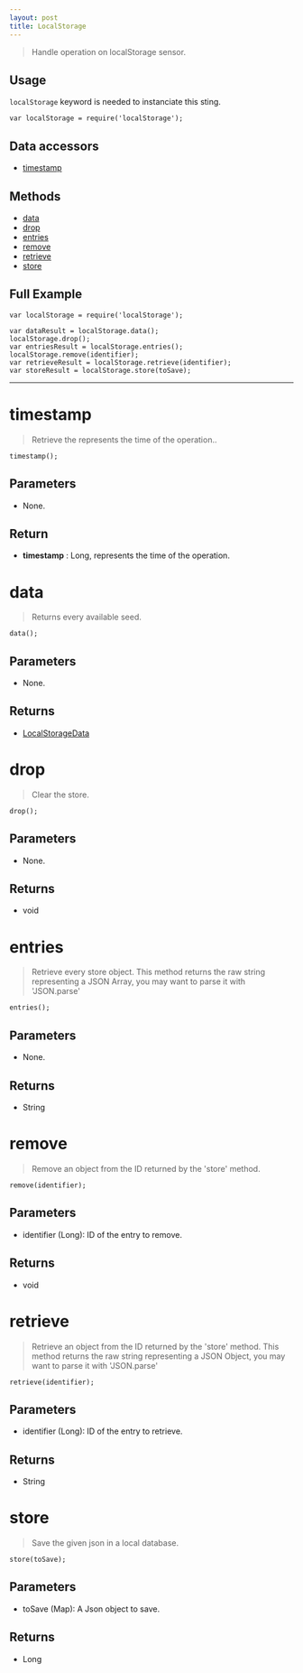 ```yaml
---
layout: post
title: LocalStorage
---
```


> Handle operation on localStorage sensor.

Usage
-----

`localStorage` keyword is needed to instanciate this sting.

    var localStorage = require('localStorage');


Data accessors
--------------

- [timestamp](#timestamp)

Methods
-------

- [data](#data)
- [drop](#drop)
- [entries](#entries)
- [remove](#remove)
- [retrieve](#retrieve)
- [store](#store)

Full Example
------------

    var localStorage = require('localStorage');

    var dataResult = localStorage.data();
    localStorage.drop();
    var entriesResult = localStorage.entries();
    localStorage.remove(identifier);
    var retrieveResult = localStorage.retrieve(identifier);
    var storeResult = localStorage.store(toSave);




---


timestamp
=========

> Retrieve the represents the time of the operation..

    timestamp();

Parameters
----------

- None.

Return
------

- __timestamp__ : Long, represents the time of the operation.




data
====

> Returns every available seed.

    data();

Parameters
----------

- None.
 
Returns
-------
 - [LocalStorageData](localStorageData.html)

drop
====

> Clear the store.

    drop();

Parameters
----------

- None.
 
Returns
-------
- void

entries
=======

> Retrieve every store object. This method returns the raw string representing a JSON Array, you may want to parse it with 'JSON.parse'

    entries();

Parameters
----------

- None.
 
Returns
-------
- String

remove
======

> Remove an object from the ID returned by the 'store' method.

    remove(identifier);

Parameters
----------

- identifier (Long): ID of the entry to remove.
 
Returns
-------
- void

retrieve
========

> Retrieve an object from the ID returned by the 'store' method. This method returns the raw string representing a JSON Object, you may want to parse it with 'JSON.parse'

    retrieve(identifier);

Parameters
----------

- identifier (Long): ID of the entry to retrieve.
 
Returns
-------
- String

store
=====

> Save the given json in a local database.

    store(toSave);

Parameters
----------

- toSave (Map): A Json object to save.
 
Returns
-------
- Long
 
